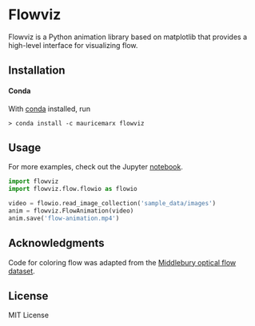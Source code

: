 # Flowviz
Flowviz is a Python animation library based on matplotlib that provides a high-level interface for visualizing flow. 

## Installation
#### Conda
With [conda](https://conda.io/docs/index.html) installed, run
```
> conda install -c mauricemarx flowviz
```

## Usage
For more examples, check out the Jupyter [notebook](notebooks/examples.ipynb).
```python
import flowviz
import flowviz.flow.flowio as flowio

video = flowio.read_image_collection('sample_data/images')
anim = flowviz.FlowAnimation(video)
anim.save('flow-animation.mp4')
```

## Acknowledgments
Code for coloring flow was adapted from the [Middlebury optical flow dataset](vision.middlebury.edu/flow/).

## License
MIT License

